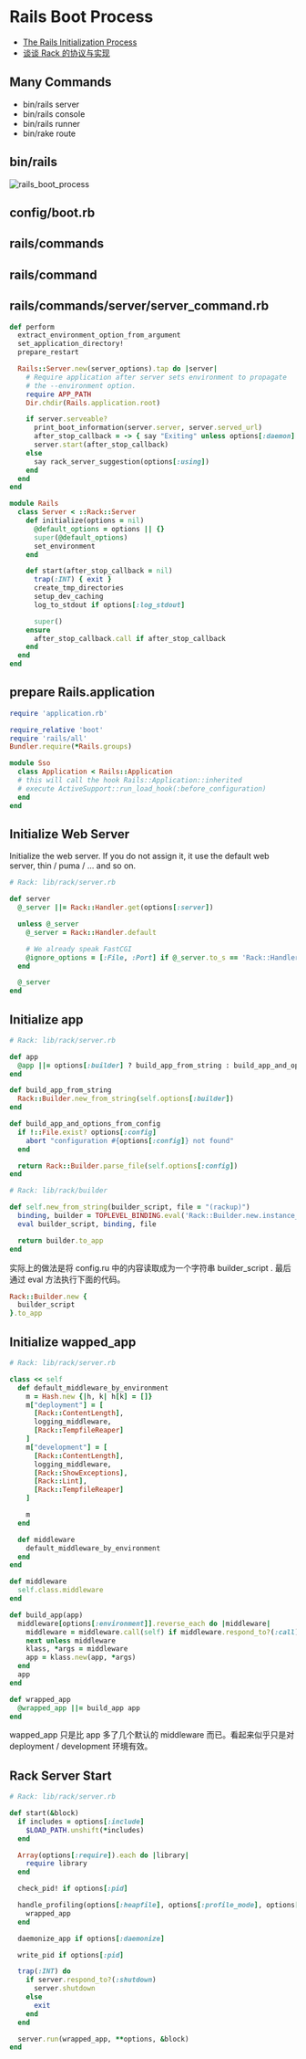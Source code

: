 # Rails Boot Process

- [The Rails Initialization Process](https://guides.rubyonrails.org/initialization.html)
- [谈谈 Rack 的协议与实现](https://draveness.me/rack/)

## Many Commands

- bin/rails server
- bin/rails console
- bin/rails runner
- bin/rake route

## bin/rails

![rails_boot_process](rails_boot_process.drawio.png)

## config/boot.rb

## rails/commands

## rails/command

## rails/commands/server/server_command.rb

```ruby
def perform
  extract_environment_option_from_argument
  set_application_directory!
  prepare_restart

  Rails::Server.new(server_options).tap do |server|
    # Require application after server sets environment to propagate
    # the --environment option.
    require APP_PATH
    Dir.chdir(Rails.application.root)

    if server.serveable?
      print_boot_information(server.server, server.served_url)
      after_stop_callback = -> { say "Exiting" unless options[:daemon] }
      server.start(after_stop_callback)
    else
      say rack_server_suggestion(options[:using])
    end
  end
end
```

```ruby
module Rails
  class Server < ::Rack::Server
    def initialize(options = nil)
      @default_options = options || {}
      super(@default_options)
      set_environment
    end

    def start(after_stop_callback = nil)
      trap(:INT) { exit }
      create_tmp_directories
      setup_dev_caching
      log_to_stdout if options[:log_stdout]

      super()
    ensure
      after_stop_callback.call if after_stop_callback
    end
  end
end
```

## prepare Rails.application

```ruby
require 'application.rb'
```

```ruby
require_relative 'boot'
require 'rails/all'
Bundler.require(*Rails.groups)

module Sso
  class Application < Rails::Application
  # this will call the hook Rails::Application::inherited
  # execute ActiveSupport::run_load_hook(:before_configuration)
  end
end
```

## Initialize Web Server

Initialize the web server. If you do not assign it, it use the default web server, thin / puma / ... and so on.

```ruby
# Rack: lib/rack/server.rb

def server
  @_server ||= Rack::Handler.get(options[:server])

  unless @_server
    @_server = Rack::Handler.default

    # We already speak FastCGI
    @ignore_options = [:File, :Port] if @_server.to_s == 'Rack::Handler::FastCGI'
  end

  @_server
end
```

## Initialize app

```ruby
# Rack: lib/rack/server.rb

def app
  @app ||= options[:builder] ? build_app_from_string : build_app_and_options_from_config
end

def build_app_from_string
  Rack::Builder.new_from_string(self.options[:builder])
end

def build_app_and_options_from_config
  if !::File.exist? options[:config]
    abort "configuration #{options[:config]} not found"
  end

  return Rack::Builder.parse_file(self.options[:config])
end
```

```ruby
# Rack: lib/rack/builder

def self.new_from_string(builder_script, file = "(rackup)")
  binding, builder = TOPLEVEL_BINDING.eval('Rack::Builder.new.instance_eval { [binding, self] }')
  eval builder_script, binding, file

  return builder.to_app
end
```

实际上的做法是将 config.ru 中的内容读取成为一个字符串 builder_script . 最后通过 eval 方法执行下面的代码。

```ruby
Rack::Builder.new {
  builder_script
}.to_app
```

## Initialize wapped_app

```ruby
# Rack: lib/rack/server.rb

class << self
  def default_middleware_by_environment
    m = Hash.new {|h, k| h[k] = []}
    m["deployment"] = [
      [Rack::ContentLength],
      logging_middleware,
      [Rack::TempfileReaper]
    ]
    m["development"] = [
      [Rack::ContentLength],
      logging_middleware,
      [Rack::ShowExceptions],
      [Rack::Lint],
      [Rack::TempfileReaper]
    ]

    m
  end

  def middleware
    default_middleware_by_environment
  end
end

def middleware
  self.class.middleware
end

def build_app(app)
  middleware[options[:environment]].reverse_each do |middleware|
    middleware = middleware.call(self) if middleware.respond_to?(:call)
    next unless middleware
    klass, *args = middleware
    app = klass.new(app, *args)
  end
  app
end

def wrapped_app
  @wrapped_app ||= build_app app
end
```

wapped_app 只是比 app 多了几个默认的 middleware 而已。看起来似乎只是对 deployment / development 环境有效。

## Rack Server Start

```ruby
# Rack: lib/rack/server.rb

def start(&block)
  if includes = options[:include]
    $LOAD_PATH.unshift(*includes)
  end

  Array(options[:require]).each do |library|
    require library
  end

  check_pid! if options[:pid]

  handle_profiling(options[:heapfile], options[:profile_mode], options[:profile_file]) do
    wrapped_app
  end

  daemonize_app if options[:daemonize]

  write_pid if options[:pid]

  trap(:INT) do
    if server.respond_to?(:shutdown)
      server.shutdown
    else
      exit
    end
  end

  server.run(wrapped_app, **options, &block)
end
```
